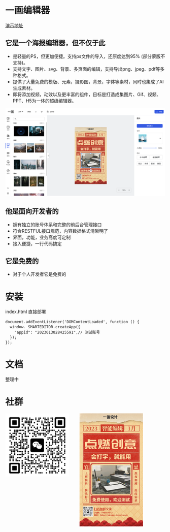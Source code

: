 # 一画编辑器
[演示地址](https://oneditor.github.io/oneditor/?id=1)

## 它是一个海报编辑器，但不仅于此
* 是轻量的PS，但更加便捷。支持ps文件的导入，还原度达到95% (部分蒙版不支持)。
* 支持文字、图片、svg、背景、多页面的编辑，支持导出png、jpeg、pdf等多种格式。
* 提供了大量免费的模版、元素，摄影图，背景，字体等素材，同时也集成了AI生成素材。
* 即将添加视频，动效以及更丰富的组件，目标是打造成集图片、Gif、视频、PPT、H5为一体的超级编辑器。

![alt 截屏](https://github.com/oneditor/oneditor/blob/main/screenshot.png?raw=true)

## 他是面向开发者的
* 拥有独立的账号体系和完整的前后台管理接口
* 符合RESTFUL接口规范，内容数据格式清晰明了
* 界面，功能，业务高度可定制
* 接入便捷，一行代码搞定

## 它是免费的
* 对于个人开发者它是免费的

# 安装
index.html 直接部署
```
document.addEventListener('DOMContentLoaded', function () {
  window._SMARTEDITOR.createApp({
    "appid": "2023013028425591",// 测试账号
  });
});
```

# 文档
整理中

# 社群
<img alt="微信" src="https://github.com/oneditor/oneditor/blob/main/wetchat.png?raw=true" style="width:200px;height:auto;vertical-align: top;">
<img alt="海报" src="https://github.com/oneditor/oneditor/blob/main/poster.jpg?raw=true" style="width:200px;height:auto;margin-left: 30px;">
